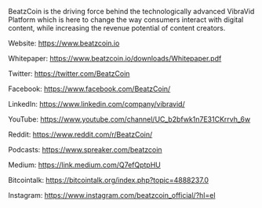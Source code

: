 BeatzCoin is the driving force behind the technologically advanced VibraVid Platform which is here to change the way consumers interact with digital content, while increasing the revenue potential of content creators. 

Website: https://www.beatzcoin.io

Whitepaper: https://www.beatzcoin.io/downloads/Whitepaper.pdf

Twitter:  https://twitter.com/BeatzCoin

Facebook: https://www.facebook.com/BeatzCoin/

LinkedIn: https://www.linkedin.com/company/vibravid/

YouTube:  https://www.youtube.com/channel/UC_b2bfwk1n7E31CKrrvh_6w

Reddit: https://www.reddit.com/r/BeatzCoin/

Podcasts: https://www.spreaker.com/beatzcoin

Medium: https://link.medium.com/Q7efQptpHU

Bitcointalk: https://bitcointalk.org/index.php?topic=4888237.0

Instagram: https://www.instagram.com/beatzcoin_official/?hl=el
